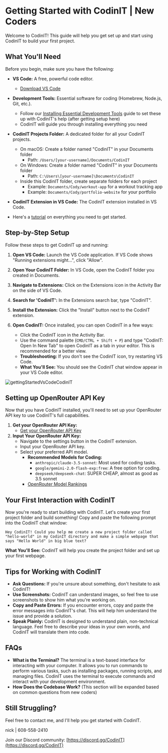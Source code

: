 # Getting Started with CodinIT | New Coders

Welcome to CodinIT! This guide will help you get set up and start using CodinIT to build your first project.

## What You'll Need

Before you begin, make sure you have the following:

-   **VS Code:** A free, powerful code editor.
    -   [Download VS Code](https://code.visualstudio.com/)
-   **Development Tools:** Essential software for coding (Homebrew, Node.js, Git, etc.).
    -   Follow our [Installing Essential Development Tools](installing-dev-essentials.md) guide to set these up with CodinIT's help (after getting setup here)
    -   CodinIT will guide you through installing everything you need
-   **CodinIT Projects Folder:** A dedicated folder for all your CodinIT projects.
    -   On macOS: Create a folder named "CodinIT" in your Documents folder
        -   Path: `/Users/[your-username]/Documents/CodinIT`
    -   On Windows: Create a folder named "CodinIT" in your Documents folder
        -   Path: `C:\Users\[your-username]\Documents\CodinIT`
    -   Inside this CodinIT folder, create separate folders for each project
        -   Example: `Documents/Cody/workout-app` for a workout tracking app
        -   Example: `Documents/Cody/portfolio-website` for your portfolio
-   **CodinIT Extension in VS Code:** The CodinIT extension installed in VS Code.

-   Here's a [tutorial](https://www.youtube.com/watch?v=N4td-fKhsOQ) on everything you need to get started.

## Step-by-Step Setup

Follow these steps to get CodinIT up and running:

1. **Open VS Code:** Launch the VS Code application. If VS Code shows "Running extensions might...", click "Allow".

2. **Open Your CodinIT Folder:** In VS Code, open the CodinIT folder you created in Documents.

3. **Navigate to Extensions:** Click on the Extensions icon in the Activity Bar on the side of VS Code.

4. **Search for 'CodinIT':** In the Extensions search bar, type "CodinIT".

5. **Install the Extension:** Click the "Install" button next to the CodinIT extension.

6. **Open CodinIT:** Once installed, you can open CodinIT in a few ways:
    - Click the CodinIT icon in the Activity Bar.
    - Use the command palette (`CMD/CTRL + Shift + P`) and type "CodinIT: Open In New Tab" to open CodinIT as a tab in your editor. This is recommended for a better view.
    - **Troubleshooting:** If you don't see the CodinIT icon, try restarting VS Code.
    - **What You'll See:** You should see the CodinIT chat window appear in your VS Code editor.

![gettingStartedVsCodeCodinIT](https://github.com/user-attachments/assets/622b4bb7-859b-4c2e-b87b-c12e3eabefb8)

## Setting up OpenRouter API Key

Now that you have CodinIT installed, you'll need to set up your OpenRouter API key to use CodinIT's full capabilities.

1.  **Get your OpenRouter API Key:**
    -   [Get your OpenRouter API Key](https://openrouter.ai/)
2.  **Input Your OpenRouter API Key:**
    -   Navigate to the settings button in the CodinIT extension.
    -   Input your OpenRouter API key.
    -   Select your preferred API model.
        -   **Recommended Models for Coding:**
            -   `anthropic/claude-3.5-sonnet`: Most used for coding tasks.
            -   `google/gemini-2.0-flash-exp:free`: A free option for coding.
            -   `deepseek/deepseek-chat`: SUPER CHEAP, almost as good as 3.5 sonnet
        -   [OpenRouter Model Rankings](https://openrouter.ai/rankings/programming)

## Your First Interaction with CodinIT

Now you're ready to start building with CodinIT. Let's create your first project folder and build something! Copy and paste the following prompt into the CodinIT chat window:

```
Hey CodinIT! Could you help me create a new project folder called "hello-world" in my CodinIT directory and make a simple webpage that says "Hello World" in big blue text?
```

**What You'll See:** CodinIT will help you create the project folder and set up your first webpage.

## Tips for Working with CodinIT

-   **Ask Questions:** If you're unsure about something, don't hesitate to ask CodinIT!
-   **Use Screenshots:** CodinIT can understand images, so feel free to use screenshots to show him what you're working on.
-   **Copy and Paste Errors:** If you encounter errors, copy and paste the error messages into CodinIT's chat. This will help him understand the issue and provide a solution.
-   **Speak Plainly:** CodinIT is designed to understand plain, non-technical language. Feel free to describe your ideas in your own words, and CodinIT will translate them into code.

## FAQs

-   **What is the Terminal?** The terminal is a text-based interface for interacting with your computer. It allows you to run commands to perform various tasks, such as installing packages, running scripts, and managing files. CodinIT uses the terminal to execute commands and interact with your development environment.
-   **How Does the Codebase Work?** (This section will be expanded based on common questions from new coders)

## Still Struggling?

Feel free to contact me, and I'll help you get started with CodinIT.

nick | 608-558-2410

Join our Discord community: [https://discord.gg/CodinIT](https://discord.gg/CodinIT)

